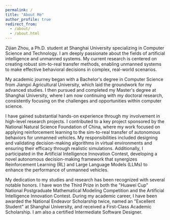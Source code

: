 ```yaml
---
permalink: /
title: "About Me"
author_profile: true
redirect_from: 
  - /about/
  - /about.html
---
```



Zijian Zhou, a Ph.D. student at Shanghai University specializing in Computer Science and Technology. I am deeply passionate about the fields of artificial intelligence and unmanned systems. My current research is centered on creating robust sim-to-real transfer methods, enabling unmanned systems to make effective behavioral decisions in complex, real-world scenarios.

My academic journey began with a Bachelor's degree in Computer Science from Jiangxi Agricultural University, which laid the groundwork for my advanced studies. I then pursued and completed my Master's degree at Shanghai University, where I am now continuing with my doctoral research, consistently focusing on the challenges and opportunities within computer science.

I have gained substantial hands-on experience through my involvement in high-level research projects. I contributed to a key project sponsored by the National Natural Science Foundation of China, where my work focused on applying reinforcement learning to the sim-to-real transfer of autonomous behaviors for unmanned vehicles. My responsibilities included designing and validating decision-making algorithms in virtual environments and ensuring their efficacy through realistic simulations. Additionally, I participated in the Artificial Intelligence Innovation Contest, developing a novel autonomous decision-making framework that synergizes Reinforcement Learning (RL) and Large Language Models (LLMs) to enhance the performance of unmanned vehicles.

My dedication to my studies and research has been recognized with several notable honors. I have won the Third Prize in both the "Huawei Cup" National Postgraduate Mathematical Modeling Competition and the Artificial Intelligence Innovation Contest. During my academic career, I have been awarded the National Endeavor Scholarship twice, named an "Excellent Student" at Shanghai University, and received a First-Class Academic Scholarship. I am also a certified Intermediate Software Designer.
